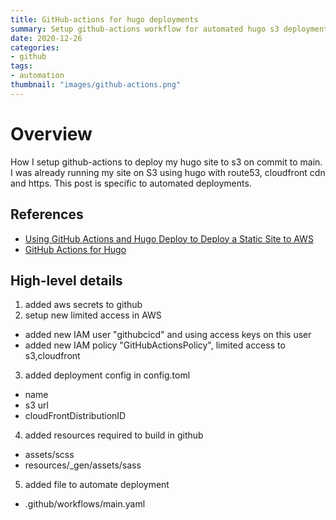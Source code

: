 ```yaml
---
title: GitHub-actions for hugo deployments
summary: Setup github-actions workflow for automated hugo s3 deployment
date: 2020-12-26
categories:
- github
tags:
- automation
thumbnail: "images/github-actions.png"
---
```


# Overview
How I setup github-actions to deploy my hugo site to s3 on commit to main. I was already running my site on S3 using hugo with route53, cloudfront cdn and https. This post is specific to automated deployments.

## References
- [Using GitHub Actions and Hugo Deploy to Deploy a Static Site to AWS](https://capgemini.github.io/development/Using-GitHub-Actions-and-Hugo-Deploy-to-Deploy-to-AWS)
- [GitHub Actions for Hugo](https://github.com/peaceiris/actions-hugo)

## High-level details
1. added aws secrets to github
2. setup new limited access in AWS
- added new IAM user "githubcicd" and using access keys on this user
- added new IAM policy "GitHubActionsPolicy", limited access to s3,cloudfront
3. added deployment config in config.toml
- name
- s3 url
- cloudFrontDistributionID
4. added resources required to build in github
- assets/scss
- resources/_gen/assets/sass
5. added file to automate deployment
- .github/workflows/main.yaml
